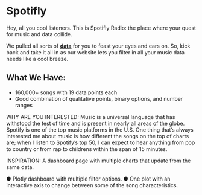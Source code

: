 # Spotifly

Hey, all you cool listeners. This is Spotifly Radio: the place where your quest for music and data collide. 

We pulled all sorts of [**data**](https://www.kaggle.com/yamaerenay/spotify-dataset-19212020-160k-tracks) for you to feast your eyes and ears on. So, kick back and take it all in as our website lets you filter in all your music data needs like a cool breeze. 

## What We Have:
*  	160,000+ songs with 19 data points each
*  	Good combination of qualitative points, binary options, and number ranges

WHY ARE YOU INTERESTED:
Music is a universal language that has withstood the test of time and is present in nearly all areas of the globe. Spotify is one of the top music platforms in the U.S. One thing that’s always interested me about music is how different the songs on the top of charts are; when I listen to Spotify’s top 50, I can expect to hear anything from pop to country or from rap to childrens within the span of 15 minutes.
 
INSPIRATION: A dashboard page with multiple charts that update from the same data.
 
●  	Plotly dashboard with multiple filter options.
●  	One plot with an interactive axis to change between some of the song characteristics.
 


